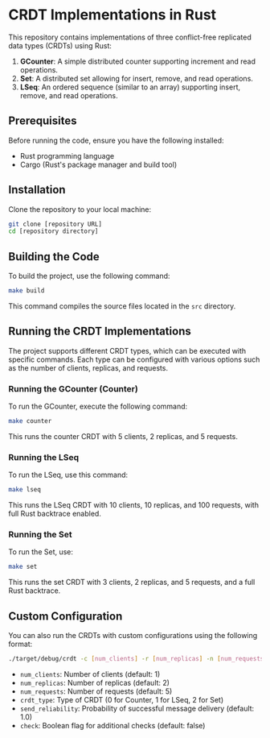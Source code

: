 # CRDT Implementations in Rust

This repository contains implementations of three conflict-free replicated data types (CRDTs) using Rust:

1. **GCounter**: A simple distributed counter supporting increment and read operations.
2. **Set**: A distributed set allowing for insert, remove, and read operations.
3. **LSeq**: An ordered sequence (similar to an array) supporting insert, remove, and read operations.

## Prerequisites

Before running the code, ensure you have the following installed:
- Rust programming language
- Cargo (Rust's package manager and build tool)

## Installation

Clone the repository to your local machine:

```bash
git clone [repository URL]
cd [repository directory]
```

## Building the Code

To build the project, use the following command:

```bash
make build
```

This command compiles the source files located in the `src` directory.

## Running the CRDT Implementations

The project supports different CRDT types, which can be executed with specific commands. Each type can be configured with various options such as the number of clients, replicas, and requests.

### Running the GCounter (Counter)

To run the GCounter, execute the following command:

```bash
make counter
```

This runs the counter CRDT with 5 clients, 2 replicas, and 5 requests.

### Running the LSeq

To run the LSeq, use this command:

```bash
make lseq
```

This runs the LSeq CRDT with 10 clients, 10 replicas, and 100 requests, with full Rust backtrace enabled.

### Running the Set

To run the Set, use:

```bash
make set
```

This runs the set CRDT with 3 clients, 2 replicas, and 5 requests, and a full Rust backtrace.

## Custom Configuration

You can also run the CRDTs with custom configurations using the following format:

```bash
./target/debug/crdt -c [num_clients] -r [num_replicas] -n [num_requests] -t [crdt_type] -p [send_reliability] -k [check]
```

- `num_clients`: Number of clients (default: 1)
- `num_replicas`: Number of replicas (default: 2)
- `num_requests`: Number of requests (default: 5)
- `crdt_type`: Type of CRDT (0 for Counter, 1 for LSeq, 2 for Set)
- `send_reliability`: Probability of successful message delivery (default: 1.0)
- `check`: Boolean flag for additional checks (default: false)
